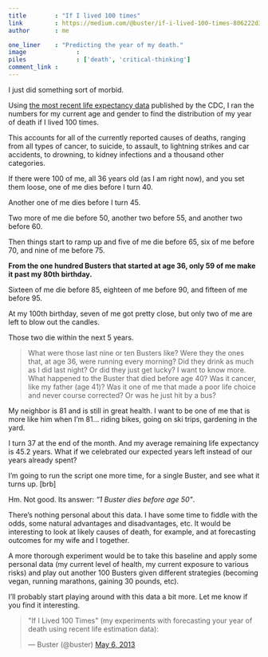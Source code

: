 ```yaml
---
title        : "If I lived 100 times"
link         : https://medium.com/@buster/if-i-lived-100-times-806222d3d4e
author       : me

one_liner    : "Predicting the year of my death."
image			   : 
piles			   : ['death', 'critical-thinking']
comment_link : 
---
```


I just did something sort of morbid.

Using [the most recent life expectancy data](http://www.cdc.gov/nchs/fastats/lifexpec.htm) published by the CDC, I ran the numbers for my current age and gender to find the distribution of my year of death if I lived 100 times.

This accounts for all of the currently reported causes of deaths, ranging from all types of cancer, to suicide, to assault, to lightning strikes and car accidents, to drowning, to kidney infections and a thousand other categories.

If there were 100 of me, all 36 years old (as I am right now), and you set them loose, one of me dies before I turn 40.

Another one of me dies before I turn 45.

Two more of me die before 50, another two before 55, and another two before 60.

Then things start to ramp up and five of me die before 65, six of me before 70, and nine of me before 75.

**From the one hundred Busters that started at age 36, only 59 of me make it past my 80th birthday.**

Sixteen of me die before 85, eighteen of me before 90, and fifteen of me before 95.

At my 100th birthday, seven of me got pretty close, but only two of me are left to blow out the candles.

Those two die within the next 5 years.

> What were those last nine or ten Busters like? Were they the ones that, at age 36, were running every morning? Did they drink as much as I did last night? Or did they just get lucky?
I want to know more. What happened to the Buster that died before age 40? Was it cancer, like my father (age 41)? Was it one of me that made a poor life choice and never course corrected? Or was he just hit by a bus?

My neighbor is 81 and is still in great health. I want to be one of me that is more like him when I’m 81… riding bikes, going on ski trips, gardening in the yard.

I turn 37 at the end of the month. And my average remaining life expectancy is 45.2 years. What if we celebrated our expected years left instead of our years already spent?

I’m going to run the script one more time, for a single Buster, and see what it turns up. [brb]

Hm. Not good. Its answer: *“1 Buster dies before age 50"*.

There’s nothing personal about this data. I have some time to fiddle with the odds, some natural advantages and disadvantages, etc. It would be interesting to look at likely causes of death, for example, and at forecasting outcomes for my wife and I together.

A more thorough experiment would be to take this baseline and apply some personal data (my current level of health, my current exposure to various risks) and play out another 100 Busters given different strategies (becoming vegan, running marathons, gaining 30 pounds, etc).

I’ll probably start playing around with this data a bit more. Let me know if you find it interesting.

<blockquote class="twitter-tweet"><p>"If I Lived 100 Times" (my experiments with forecasting your year of death using recent life estimation data):</p>&mdash; Buster (@buster) <a href="https://twitter.com/buster/status/331447238020694016">May 6, 2013</a></blockquote>
<script async src="//platform.twitter.com/widgets.js" charset="utf-8"></script>
